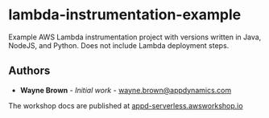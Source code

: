 # lambda-instrumentation-example

Example AWS Lambda instrumentation project with versions written in Java, NodeJS, and Python. Does not include Lambda deployment steps.

## Authors

* **Wayne Brown** - *Initial work* - wayne.brown@appdynamics.com

The workshop docs are published at [appd-serverless.awsworkshop.io](https://appd-serverless.awsworkshop.io/)
